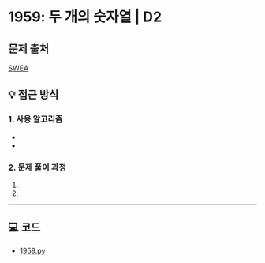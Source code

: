 # 1959: 두 개의 숫자열 | D2

## 문제 출처
[SWEA](https://swexpertacademy.com/main/code/problem/problemDetail.do?contestProbId=AV5PpoFaAS4DFAUq)

## 💡 접근 방식

### 1. 사용 알고리즘
* 
* 

### 2. 문제 풀이 과정
1.  
2. 

---

## 💻 코드
* [1959.py](1959.py)